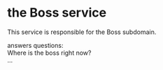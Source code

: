 # the Boss service

This service is responsible for the Boss subdomain.   
  
answers questions:  
Where is the boss right now?  
...